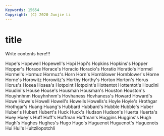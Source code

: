 ```yaml
---
Keywords: 15654
Copyright: (C) 2020 Junjie Li
---
```


# title

Write contents here!!!

Hope's 
Hopewell 
Hopewell's 
Hopi 
Hopi's 
Hopkins 
Hopkins's 
Hopper 
Hopper's 
Horace
Horace's 
Horacio 
Horacio's 
Horatio 
Horatio's 
Hormel 
Hormel's 
Hormuz 
Hormuz's 
Horn
Horn's 
Hornblower 
Hornblower's 
Horne 
Horne's 
Horowitz 
Horowitz's 
Horthy 
Horthy's 
Horton
Horton's 
Horus 
Horus's 
Hosea 
Hosea's 
Hotpoint 
Hotpoint's 
Hottentot 
Hottentot's 
Houdini
Houdini's 
House 
House's 
Housman 
Housman's 
Houston 
Houston's 
Houyhnhnm 
Houyhnhnm's 
Hovhaness
Hovhaness's 
Howard 
Howard's 
Howe 
Howe's 
Howell 
Howell's 
Howells 
Howells's 
Hoyle
Hoyle's 
Hrothgar 
Hrothgar's 
Huang 
Huang's 
Hubbard 
Hubbard's 
Hubble 
Hubble's 
Huber
Huber's 
Hubert 
Hubert's 
Huck 
Huck's 
Hudson 
Hudson's 
Huerta 
Huerta's 
Huey
Huey's 
Huff 
Huff's 
Huffman 
Huffman's 
Huggins 
Huggins's 
Hugh 
Hugh's 
Hughes
Hughes's 
Hugo 
Hugo's 
Huguenot 
Huguenot's 
Huguenots 
Hui 
Hui's 
Huitzilopotchli 
